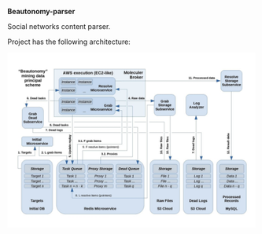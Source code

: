**Beautonomy-parser**

Social networks content parser.

Project has the following architecture:

![](/docs/beautonomy_mining_scheme.jpg)


